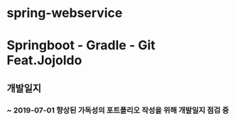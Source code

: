 # spring-webservice

# Springboot - Gradle - Git Feat.Jojoldo

## 개발일지

### ~ 2019-07-01 향상된 가독성의 포트폴리오 작성을 위해 개발일지 점검 중
